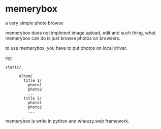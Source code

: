 # memerybox
a very simple photo browse

memerybox does not implment image upload, edit and such thing,  what memerybox can do is just browse photos on browsers.

to use memerybox, you have to put photos on local driver.

eg:

    static/
    
          album/
            title 1/
              photo1
              photo2
              ...
            title 2/
              photo1
              photo2
              ...

memerybox is write in python and wheezy.web framework.
